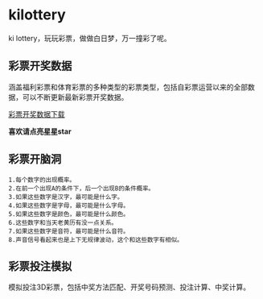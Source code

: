 # kilottery
ki lottery，玩玩彩票，做做白日梦，万一撞彩了呢。

## 彩票开奖数据

涵盖福利彩票和体育彩票的多种类型的彩票类型，包括自彩票运营以来的全部数据，可以不断更新最新彩票开奖数据。

[彩票开奖数据下载](data/lottery_ticket.xls)


**喜欢请点亮星星star**

## 彩票开脑洞

```
1.每个数字的出现概率。
2.在前一个出现A的条件下，后一个出现B的条件概率。
3.如果这些数字是汉字，最可能是什么字。
4.如果这些数字是字母，最可能是什么字母。
5.如果这些数字是颜色，最可能是什么颜色。
6.这些数字和当天老黄历有没一点关系。
7.如果这些数字是音符，最可能是什么音符。
8.声音信号看起来也是上下无规律波动，这个和这些数字有相似。
```

## 彩票投注模拟

模拟投注3D彩票，包括中奖方法匹配、开奖号码预测、投注计算、中奖计算。
